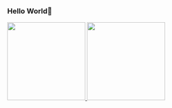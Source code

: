 ### Hello World👋
<div>
<a href="https://github.com/luskasouza">
<img height="180em" src="https://github-readme-stats.vercel.app/api/top-langs/?username=luskasouza&layout=compact&langs_count=7&theme=dracula"/>
<img height="180em" src="https://github-readme-stats.vercel.app/api?username=luskasouza&show_icons=true&theme=dracula&include_all_commits=true&count_private=true"/>
</div>


